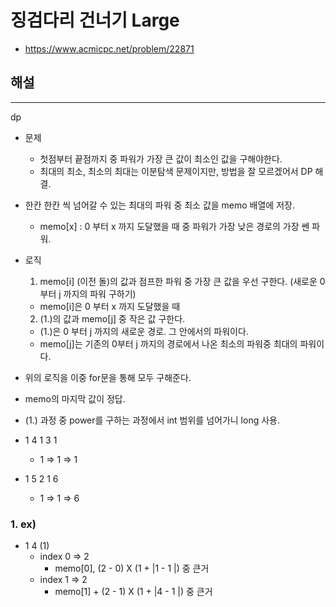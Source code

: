 #  징검다리 건너기 Large

- https://www.acmicpc.net/problem/22871

## 해설

---
dp

- 문제
  - 첫점부터 끝점까지 중 파워가 가장 큰 값이 최소인 값을 구해야한다.
  - 최대의 최소, 최소의 최대는 이분탐색 문제이지만, 방법을 잘 모르겠어서 DP 해결.

- 한칸 한칸 씩 넘어갈 수 있는 최대의 파워 중 최소 값을 memo 배열에 저장.
  - memo[x] : 0 부터 x 까지 도달했을 때 중 파워가 가장 낮은 경로의 가장 쎈 파워.
- 로직
  1. memo[i] (이전 돌)의 값과 점프한 파워 중 가장 큰 값을 우선 구한다. (새로운 0 부터 j 까지의 파워 구하기)
    - memo[i]은 0 부터 x 까지 도달했을 때
  2. (1.)의 값과 memo[j] 중 작은 값 구한다.
    - (1.)은 0 부터 j 까지의 새로운 경로. 그 안에서의 파워이다.
    - memo[j]는 기존의 0부터 j 까지의 경로에서 나온 최소의 파워중 최대의 파워이다.
- 위의 로직을 이중 for문을 통해 모두 구해준다.
- memo의 마지막 값이 정답.
- (1.) 과정 중 power를 구하는 과정에서 int 범위를 넘어가니 long 사용.


- 1 4 1 3 1
  - 1 => 1 => 1
- 1 5 2 1 6
  - 1 => 1 => 6

### 1. ex)
- 1 4 (1)
  - index 0 => 2
    - memo[0], (2 - 0) X (1 + |1 - 1 |) 중 큰거
  - index 1 => 2
    - memo[1] + (2 - 1) X (1 + |4 - 1 |) 중 큰거